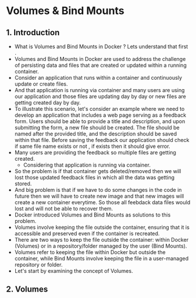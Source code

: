 # Volumes & Bind Mounts

## 1. Introduction
  - What is Volumes and Bind Mounts in Docker ? Lets understand that first .
  - Volumes and Bind Mounts in Docker are used to address the challenge of persisting data and files that are created or updated within a running  container.
  - Consider an application that runs within a container and continuously update or create files.
  - And that application is running via container and many users are using our application and those files are updating day by day or new files
	  are getting created day by day.
  - To illustrate this scenario, let's consider an example where we need to develop an application that includes a web page serving as a 
	  feedback   form. Users should be able to provide a title and description, and upon submitting the form, a new file should be created. The file should be named after the provided title, and the description should be saved within that file. Before saving the feedback our application should check if same file name exists or not , if exists then it should give error.	
  - Many users are providing the feedback so multiple files are getting created.	
	- Considering that application is running via container.
  - So the problem is if that container gets deleted/removed then we will lost those updated feedback files in which all the data was 
	  getting stored.
  - And big problem is that if we have to do some changes in the code in future then we will have to create new image and that new images 
	  will create a new container everytime. So those all feebdack data files would lost and will not be able to recover them.
  - Docker introduced Volumes and Bind Mounts as solutions to this problem.
  - Volumes involve keeping the file outside the container, ensuring that it is accessible and preserved even if the container is recreated.
  - There are two ways to keep the file outside the container: within Docker (Volumes) or in a repository/folder managed by the user (Bind Mounts). 
  - Volumes refer to keeping the file within Docker but outside the container, while Bind Mounts involve keeping the file in a user-managed repository or folder.
  - Let's start by examining the concept of Volumes.
	
## 2. Volumes

		
   

